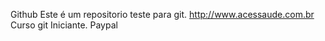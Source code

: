 Github
Este é um repositorio teste para git.
http://www.acessaude.com.br
Curso git Iniciante.
Paypal
